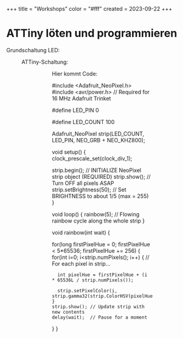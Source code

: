 +++
title = "Workshops"
color = "#fff"
created = 2023-09-22
+++

<script lang="ts">
  import Figure from '$lib/components/Figure.svelte';
</script>

# ATTiny löten und programmieren

Grundschaltung LED:

<Figure src="/images/workshops/attiny/Anleitung-LED.png" alt="Anleitung LED löten" />

ATTiny-Schaltung:

<Figure src="/images/workshops/attiny/Anleitung-ATTiny.png" alt="Anleitung ATTiny löten" />

<Figure src="/images/workshops/attiny/Schaltplan-ATTiny.png" alt="Anleitung ATTiny löten" />

Hier kommt Code:

#include <Adafruit_NeoPixel.h>
#include <avr/power.h> // Required for 16 MHz Adafruit Trinket

#define LED_PIN 0

#define LED_COUNT 100

Adafruit_NeoPixel strip(LED_COUNT, LED_PIN, NEO_GRB + NEO_KHZ800);

void setup() {
clock_prescale_set(clock_div_1);

strip.begin(); // INITIALIZE NeoPixel strip object (REQUIRED)
strip.show(); // Turn OFF all pixels ASAP
strip.setBrightness(50); // Set BRIGHTNESS to about 1/5 (max = 255)
}

void loop() {
rainbow(5); // Flowing rainbow cycle along the whole strip
}

void rainbow(int wait) {

for(long firstPixelHue = 0; firstPixelHue < 5\*65536; firstPixelHue += 256) {
for(int i=0; i<strip.numPixels(); i++) { // For each pixel in strip...

      int pixelHue = firstPixelHue + (i * 65536L / strip.numPixels());

      strip.setPixelColor(i, strip.gamma32(strip.ColorHSV(pixelHue)));
    }
    strip.show(); // Update strip with new contents
    delay(wait);  // Pause for a moment

}
}
